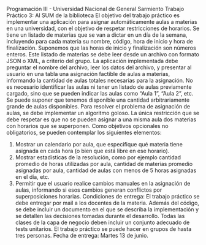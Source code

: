 Programación III - Universidad Nacional de General Sarmiento
Trabajo Práctico 3: Al SUM de la biblioteca
El objetivo del trabajo práctico es implementar una aplicación para asignar automáticamente
aulas a materias en una universidad, con el objetivo de respetar restricciones de horarios.
Se tiene un listado de materias que se van a dictar en un día de la semana, incluyendo para
cada materia su nombre, código, hora de inicio y hora de finalización. Suponemos que las
horas de inicio y finalización son números enteros. Este listado de materias se debe leer desde
un archivo con formato JSON o XML, a criterio del grupo. La aplicación implementada debe
preguntar el nombre del archivo, leer los datos del archivo, y presentar al usuario en una
tabla una asignación factible de aulas a materias, informando la cantidad de aulas totales
necesarias para la asignación.
No es necesario identificar las aulas ni tener un listado de aulas previamente cargado, sino
que se pueden indicar las aulas como “Aula 1”, “Aula 2”, etc. Se puede suponer que tenemos
disponible una cantidad arbitrariamente grande de aulas disponibles. Para resolver el problema
de asignación de aulas, se debe implementar un algoritmo goloso. La única restricción
que se debe respetar es que no se pueden asignar a una misma aula dos materias con horarios
que se superponen.
Como objetivos opcionales no obligatorios, se pueden contemplar los siguientes elementos:
1. Mostrar un calendario por aula, que especifique qué materia tiene asignada en cada
hora (o bien que está libre en ese horario).
2. Mostrar estadísticas de la resolución, como por ejemplo cantidad promedio de horas
utilizadas por aula, cantidad de materias promedio asignadas por aula, cantidad de
aulas con menos de 5 horas asignadas en el día, etc.
3. Permitir que el usuario realice cambios manuales en la asignación de aulas, informando
si esos cambios generan conflictos por superposiciones horarias.
Condiciones de entrega: El trabajo práctico se debe entregar por mail a los docentes
de la materia. Además del código, se debe incluir un documento en el que se describa la
implementación y se detallen las decisiones tomadas durante el desarrollo. Todas las clases de
la capa de negocio deben incluir un conjunto adecuado de tests unitarios. El trabajo práctico
se puede hacer en grupos de hasta tres personas.
Fecha de entrega: Martes 13 de junio.